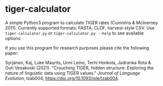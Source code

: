 # tiger-calculator

A simple Python3 program to calculate TIGER rates (Cummins & McInerney 2011). Currently supported formats: FASTA, CLDF, harvest-style CSV. Use `tiger-calculator.py` or `tiger-calculator.py --help` to see available options.

If you use this program for research purposes please cite the following paper:

Syrjänen, Kaj, Luke Maurits, Unni Leino, Terhi Honkola, Jadranka Rota & Outi Vesakoski (2021). "Crouching TIGER, hidden structure: Exploring the nature of linguistic data using TIGER values." <em>Journal of Language Evolution</em>, lzab004, https://doi.org/10.1093/jole/lzab004.
